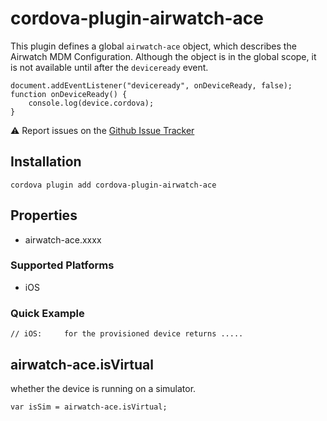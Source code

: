 <!--
# license: Licensed to the Apache Software Foundation (ASF) under one
#         or more contributor license agreements.  See the NOTICE file
#         distributed with this work for additional information
#         regarding copyright ownership.  The ASF licenses this file
#         to you under the Apache License, Version 2.0 (the
#         "License"); you may not use this file except in compliance
#         with the License.  You may obtain a copy of the License at
#
#           http://www.apache.org/licenses/LICENSE-2.0
#
#         Unless required by applicable law or agreed to in writing,
#         software distributed under the License is distributed on an
#         "AS IS" BASIS, WITHOUT WARRANTIES OR CONDITIONS OF ANY
#         KIND, either express or implied.  See the License for the
#         specific language governing permissions and limitations
#         under the License.
-->

# cordova-plugin-airwatch-ace

This plugin defines a global `airwatch-ace` object, which describes the Airwatch MDM Configuration.
Although the object is in the global scope, it is not available until after the `deviceready` event.

    document.addEventListener("deviceready", onDeviceReady, false);
    function onDeviceReady() {
        console.log(device.cordova);
    }

:warning: Report issues on the [Github Issue Tracker](https://github.com/coaic/cordova-plugin-airwatch-ace/issues)


## Installation

    cordova plugin add cordova-plugin-airwatch-ace

## Properties

- airwatch-ace.xxxx


### Supported Platforms

- iOS


### Quick Example

    // iOS:     for the provisioned device returns .....

## airwatch-ace.isVirtual

whether the device is running on a simulator.

    var isSim = airwatch-ace.isVirtual;

